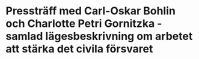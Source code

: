 # Pressträff med Carl-Oskar Bohlin och Charlotte Petri Gornitzka - samlad lägesbeskrivning om arbetet att stärka det civila försvaret
